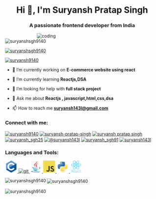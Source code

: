 <h1 align="center">Hi 👋, I'm Suryansh Pratap Singh</h1>
<h3 align="center">A passionate frontend developer from India</h3>
<img align="right" alt="coding" width="400" src="https://user-images.githubusercontent.com/55389276/140866485-8fb1c876-9a8f-4d6a-98dc-08c4981eaf70.gif">


<p align="left"> <img src="https://komarev.com/ghpvc/?username=suryanshsgh9140&label=Profile%20views&color=0e75b6&style=flat" alt="suryanshsgh9140" /> </p>

<p align="left"> <a href="https://github.com/ryo-ma/github-profile-trophy"><img src="https://github-profile-trophy.vercel.app/?username=suryanshsgh9140" alt="suryanshsgh9140" /></a> </p>

<p align="left"> <a href="https://twitter.com/suryansh9140" target="blank"><img src="https://img.shields.io/twitter/follow/suryansh9140?logo=twitter&style=for-the-badge" alt="suryansh9140" /></a> </p>

- 🔭 I’m currently working on **E-commerce website using react**

- 🌱 I’m currently learning **Reactjs,DSA**

- 🤝 I’m looking for help with **full stack project**

- 💬 Ask me about **Reactjs , javascript,html,css,dsa**

- 📫 How to reach me **suryansh143l@gmail.com**

<h3 align="left">Connect with me:</h3>
<p align="left">
<a href="https://twitter.com/suryansh9140" target="blank"><img align="center" src="https://raw.githubusercontent.com/rahuldkjain/github-profile-readme-generator/master/src/images/icons/Social/twitter.svg" alt="suryansh9140" height="30" width="40" /></a>
<a href="https://linkedin.com/in/suryansh-pratap-singh" target="blank"><img align="center" src="https://raw.githubusercontent.com/rahuldkjain/github-profile-readme-generator/master/src/images/icons/Social/linked-in-alt.svg" alt="suryansh-pratap-singh" height="30" width="40" /></a>
<a href="https://fb.com/suryansh pratap singh" target="blank"><img align="center" src="https://raw.githubusercontent.com/rahuldkjain/github-profile-readme-generator/master/src/images/icons/Social/facebook.svg" alt="suryansh pratap singh" height="30" width="40" /></a>
<a href="https://instagram.com/suryansh_sgh25" target="blank"><img align="center" src="https://raw.githubusercontent.com/rahuldkjain/github-profile-readme-generator/master/src/images/icons/Social/instagram.svg" alt="suryansh_sgh25" height="30" width="40" /></a>
<a href="https://www.hackerrank.com/@suryansh143l" target="blank"><img align="center" src="https://raw.githubusercontent.com/rahuldkjain/github-profile-readme-generator/master/src/images/icons/Social/hackerrank.svg" alt="@suryansh143l" height="30" width="40" /></a>
<a href="https://www.leetcode.com/suryansh_sgh91" target="blank"><img align="center" src="https://raw.githubusercontent.com/rahuldkjain/github-profile-readme-generator/master/src/images/icons/Social/leet-code.svg" alt="suryansh_sgh91" height="30" width="40" /></a>
<a href="https://auth.geeksforgeeks.org/user/suryansh143l" target="blank"><img align="center" src="https://raw.githubusercontent.com/rahuldkjain/github-profile-readme-generator/master/src/images/icons/Social/geeks-for-geeks.svg" alt="suryansh143l" height="30" width="40" /></a>
</p>

<h3 align="left">Languages and Tools:</h3>
<p align="left"> <a href="https://www.cprogramming.com/" target="_blank" rel="noreferrer"> <img src="https://raw.githubusercontent.com/devicons/devicon/master/icons/c/c-original.svg" alt="c" width="40" height="40"/> </a> <a href="https://git-scm.com/" target="_blank" rel="noreferrer"> <img src="https://www.vectorlogo.zone/logos/git-scm/git-scm-icon.svg" alt="git" width="40" height="40"/> </a> <a href="https://www.java.com" target="_blank" rel="noreferrer"> <img src="https://raw.githubusercontent.com/devicons/devicon/master/icons/java/java-original.svg" alt="java" width="40" height="40"/> </a> <a href="https://developer.mozilla.org/en-US/docs/Web/JavaScript" target="_blank" rel="noreferrer"> <img src="https://raw.githubusercontent.com/devicons/devicon/master/icons/javascript/javascript-original.svg" alt="javascript" width="40" height="40"/> </a> <a href="https://www.python.org" target="_blank" rel="noreferrer"> <img src="https://raw.githubusercontent.com/devicons/devicon/master/icons/python/python-original.svg" alt="python" width="40" height="40"/> </a> <a href="https://reactjs.org/" target="_blank" rel="noreferrer"> <img src="https://raw.githubusercontent.com/devicons/devicon/master/icons/react/react-original-wordmark.svg" alt="react" width="40" height="40"/> </a> </p>

<p><img align="left" src="https://github-readme-stats.vercel.app/api/top-langs?username=suryanshsgh9140&show_icons=true&locale=en&layout=compact" alt="suryanshsgh9140" /></p>

<p>&nbsp;<img align="center" src="https://github-readme-stats.vercel.app/api?username=suryanshsgh9140&show_icons=true&locale=en" alt="suryanshsgh9140" /></p>

<p><img align="center" src="https://github-readme-streak-stats.herokuapp.com/?user=suryanshsgh9140&" alt="suryanshsgh9140" /></p>
